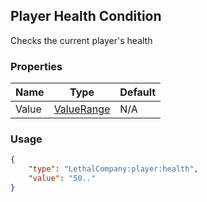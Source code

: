 ## Player Health Condition
Checks the current player's health

### Properties
| Name | Type | Default |
|--------|-------|---------|
| Value | [ValueRange](/soundpack-api/value-range) | N/A |

### Usage
```json
{
    "type": "LethalCompany:player:health",
    "value": "50.."
}
```